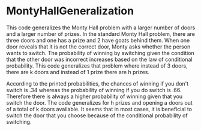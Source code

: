 # MontyHallGeneralization

This code generalizes the Monty Hall problem with a larger number of doors and a larger number of prizes. In the standard Monty Hall problem, there are three doors and one has a prize and 2 have goats behind them. When one door reveals that it is not the correct door, Monty asks whether the person wants to switch. The probability of winning by switching given the condition that the other door was incorrect increases based on the law of conditional probability. This code generalizes that problem where instead of 3 doors, there are k doors and instead of 1 prize there are h prizes.

According to the printed probabilities, the chances of winning if you don't switch is .34 whereas the probability of winning if you do switch is .66. Therefore there is always a higher probability of winning given that you switch the door. The code generalizes for h prizes and opening a doors out of a total of k doors available. It seems that in most cases, it is beneficial to switch the door that you choose because of the conditional probability of switching.
